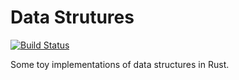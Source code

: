# Data Strutures

[![Build Status](https://travis-ci.org/alisdair/data-structures.svg?branch=master)](https://travis-ci.org/alisdair/data-structures)

Some toy implementations of data structures in Rust.
